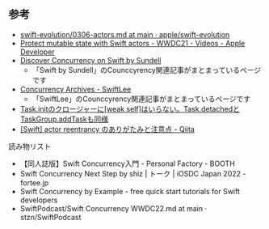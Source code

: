 

## 参考

* [swift-evolution/0306-actors.md at main · apple/swift-evolution](https://github.com/apple/swift-evolution/blob/main/proposals/0306-actors.md)
* [Protect mutable state with Swift actors - WWDC21 - Videos - Apple Developer](https://developer.apple.com/videos/play/wwdc2021/10133/)
* [Discover Concurrency on Swift by Sundell](https://www.swiftbysundell.com/discover/concurrency/)
  * 「Swift by Sundell」のCounccyrency関連記事がまとまっているページです
* [Concurrency Archives - SwiftLee](https://www.avanderlee.com/category/concurrency/?utm_campaign=coschedule&utm_source=twitter&utm_medium=twannl)
  * 「SwiftLee」のCounccyrency関連記事がまとまっているページです
* [Task.initのクロージャーに[weak self]はいらない。Task.detachedとTaskGroup.addTaskも同様](https://blog.personal-factory.com/2022/08/06/not-require-weak-self-in-task-init/)
* [[Swift] actor reentrancy のありがたみと注意点 - Qiita](https://qiita.com/maiyama18/items/c815f13f17d8e4095f68)


読み物リスト

* 【同人誌版】Swift Concurrency入門 - Personal Factory - BOOTH
* Swift Concurrency Next Step by shiz | トーク | iOSDC Japan 2022 - fortee.jp
* Swift Concurrency by Example - free quick start tutorials for Swift developers
* SwiftPodcast/Swift Concurrency WWDC22.md at main · stzn/SwiftPodcast
